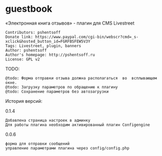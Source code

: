 guestbook
=========

«Электронная книга отзывов» - плагин для CMS Livestreet

    Contributors: pshentsoff
    Donate link: https://www.paypal.com/cgi-bin/webscr?cmd=_s-xclick&hosted_button_id=FGRFBSFEW5V3Y
    Tags: Livestreet, plugin, banners
    Author: pshentsoff
    Author's homepage: http://pshentsoff.ru
    License: GPL v2

TODO:

    @todo: Форма отправки отзыва должна располагаться  во  всплывающем окне.
    @todo: Загрузку параметров по обращению к плагину
    @todo: Сохранение параметров без автозагрузки

История версий:

0.1.4

    Добавлена страница настроек в админку
    Для работы плагина необходим активированный плагин Configengine
    
0.0.6

    форма для отправки сообщений
    управление параметрами плагина через config/config.php
